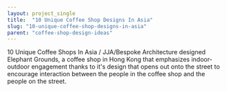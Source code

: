 ```yaml
---
layout: project_single
title:  "10 Unique Coffee Shop Designs In Asia"
slug: "10-unique-coffee-shop-designs-in-asia"
parent: "coffee-shop-design-ideas"
---
```

10 Unique Coffee Shops In Asia / JJA/Bespoke Architecture designed Elephant Grounds, a coffee shop in Hong Kong that emphasizes indoor-outdoor engagement thanks to it's design that opens out onto the street to encourage interaction between the people in the coffee shop and the people on the street.